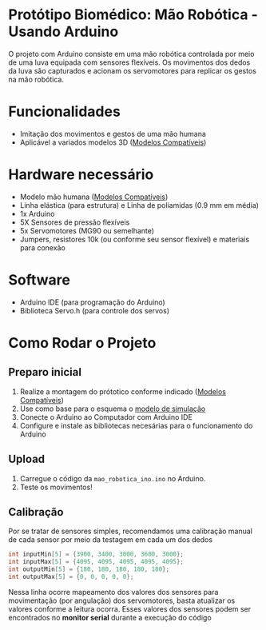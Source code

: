 # Protótipo Biomédico: Mão Robótica - Usando Arduino

O projeto com Arduino consiste em uma mão robótica controlada por meio de uma luva equipada com sensores flexíveis. Os movimentos dos dedos da luva são capturados e acionam os servomotores para replicar os gestos na mão robótica.

# Funcionalidades

- Imitação dos movimentos e gestos de uma mão humana
- Aplicável a variados modelos 3D ([Modelos Compatíveis](compatibilidade_3d.md))

# Hardware necessário

- Modelo mão humana ([Modelos Compatíveis](compatibilidade_3d.md))
- Linha elástica (para estrutura) e Linha de poliamidas (0.9 mm em média)
- 1x Arduino
- 5X Sensores de pressão flexíveis
- 5x Servomotores (MG90 ou semelhante)
- Jumpers, resistores 10k (ou conforme seu sensor flexível) e materiais para conexão

# Software

- Arduino IDE (para programação do Arduino)
- Biblioteca Servo.h (para controle dos servos)

# Como Rodar o Projeto

## Preparo inicial

1. Realize a montagem do prótotico conforme indicado ([Modelos Compatíveis](compatibilidade_3d.md))
2. Use como base para o esquema o [modelo de simulação](simulacao.md)
3. Conecte o Arduino ao Computador com Arduino IDE
4. Configure e instale as bibliotecas necesárias para o funcionamento do Arduino

## Upload

1. Carregue o código da `mao_robotica_ino.ino` no Arduino.
5. Teste os movimentos!

## Calibração

Por se tratar de sensores simples, recomendamos uma calibração manual de cada sensor por meio da testagem em cada um dos dedos
```cpp
int inputMin[5] = {3900, 3400, 3000, 3600, 3000};
int inputMax[5] = {4095, 4095, 4095, 4095, 4095};
int outputMin[5] = {180, 180, 180, 180, 180};
int outputMax[5] = {0, 0, 0, 0, 0};
```
Nessa linha ocorre mapeamento dos valores dos sensores para movimentação (por angulação) dos servomotores, basta atualizar os valores conforme a leitura ocorra. Esses valores dos sensores podem ser encontrados no **monitor serial** durante a execução do código